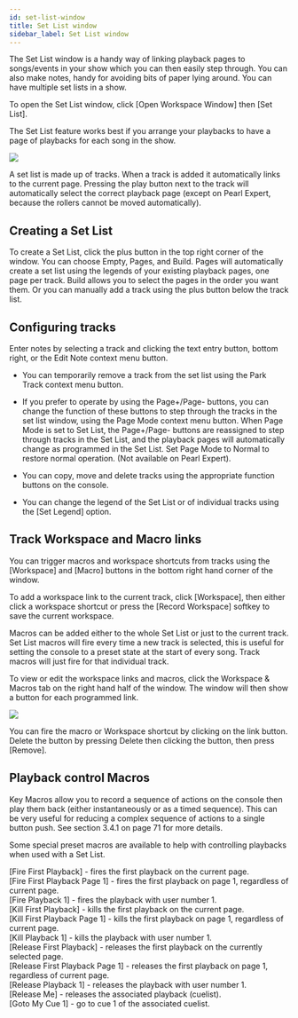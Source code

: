 ```yaml
---
id: set-list-window 
title: Set List window
sidebar_label: Set List window
---
```


The Set List window is a handy way of linking playback pages to
songs/events in your show which you can then easily step through. You
can also make notes, handy for avoiding bits of paper lying around. You
can have multiple set lists in a show.

To open the Set List window, click \[Open Workspace Window\] then \[Set
List\].

The Set List feature works best if you arrange your playbacks to have a
page of playbacks for each song in the show.

![](/docs/images/image302.png)

A set list is made up of tracks. When a track is added it automatically
links to the current page. Pressing the play button next to the track
will automatically select the correct playback page (except on Pearl
Expert, because the rollers cannot be moved automatically).

Creating a Set List
-------------------

To create a Set List, click the plus button in the top right corner of
the window. You can choose Empty, Pages, and Build. Pages will
automatically create a set list using the legends of your existing
playback pages, one page per track. Build allows you to select the pages
in the order you want them. Or you can manually add a track using the
plus button below the track list.

Configuring tracks
------------------

Enter notes by selecting a track and clicking the text entry button,
bottom right, or the Edit Note context menu button.

-   You can temporarily remove a track from the set list using the Park
    Track context menu button.

-   If you prefer to operate by using the Page+/Page- buttons, you can
    change the function of these buttons to step through the tracks in
    the set list window, using the Page Mode context menu button. When
    Page Mode is set to Set List, the Page+/Page- buttons are reassigned
    to step through tracks in the Set List, and the playback pages will
    automatically change as programmed in the Set List. Set Page Mode to
    Normal to restore normal operation. (Not available on Pearl Expert).

-   You can copy, move and delete tracks using the appropriate function
    buttons on the console.

-   You can change the legend of the Set List or of individual tracks
    using the \[Set Legend\] option.

Track Workspace and Macro links
-------------------------------

You can trigger macros and workspace shortcuts from tracks using the
\[Workspace\] and \[Macro\] buttons in the bottom right hand corner of
the window.

To add a workspace link to the current track, click \[Workspace\], then
either click a workspace shortcut or press the \[Record Workspace\]
softkey to save the current workspace.

Macros can be added either to the whole Set List or just to the current
track. Set List macros will fire every time a new track is selected,
this is useful for setting the console to a preset state at the start of
every song. Track macros will just fire for that individual track.

To view or edit the workspace links and macros, click the Workspace &
Macros tab on the right hand half of the window. The window will then
show a button for each programmed link.

![](/docs/images/image303.png)

You can fire the macro or Workspace shortcut by clicking on the link
button. Delete the button by pressing Delete then clicking the button,
then press \[Remove\].

Playback control Macros
-----------------------

Key Macros allow you to record a sequence of actions on the console then
play them back (either instantaneously or as a timed sequence). This can
be very useful for reducing a complex sequence of actions to a single
button push. See section 3.4.1 on page 71 for more details.

Some special preset macros are available to help with controlling
playbacks when used with a Set List.

\[Fire First Playback\] - fires the first playback on the current page.\
\[Fire First Playback Page 1\] - fires the first playback on page 1,
regardless of current page.\
\[Fire Playback 1\] - fires the playback with user number 1.\
\[Kill First Playback\] - kills the first playback on the current page.\
\[Kill First Playback Page 1\] - kills the first playback on page 1,
regardless of current page.\
\[Kill Playback 1\] - kills the playback with user number 1.\
\[Release First Playback\] - releases the first playback on the
currently selected page.\
\[Release First Playback Page 1\] - releases the first playback on page
1, regardless of current page.\
\[Release Playback 1\] - releases the playback with user number 1.\
\[Release Me\] - releases the associated playback (cuelist).\
\[Goto My Cue 1\] - go to cue 1 of the associated cuelist.


